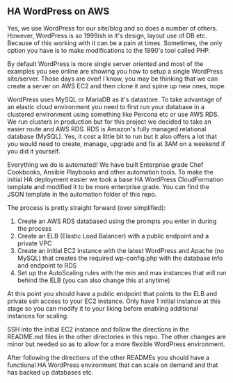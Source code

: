 ## HA WordPress on AWS

Yes, we use WordPress for our site/blog and so does a number of others. However, WordPress is so 1999ish in it's design, layout use of DB etc. Because of this working with it can be a pain at times. Sometimes, the only option you have is to make modifications to the 1990's tool called PHP.

By default WordPress is more single server oriented and most of the examples you see online are showing you how to setup a single WordPress site/server. Those days are over! I know, you may be thinking that we can create a server on AWS EC2 and then clone it and spine up new ones, nope.

WordPress uses MySQL or MariaDB as it's datastore. To take advantage of an elastic cloud environment you need to first run your database in a clustered environment using something like Percona etc or use AWS RDS. We run clusters in production but for this project we decided to take an easier route and AWS RDS. RDS is Amazon's fully managed relational database (MySQL). Yes, it cost a little bit to run but it also offers a lot that you would need to create, manage, upgrade and fix at 3AM on a weekend if you did it yourself.

Everything we do is automated! We have built Enterprise grade Chef Cookbooks, Ansible Playbooks and other automation tools. To make the initial HA deployment easier we took a base HA WordPress CloudFormation template and modified it to be more enterprise grade. You can find the JSON template in the automation folder of this repo.

The process is pretty straight forward (over simplified):
1. Create an AWS RDS databased using the prompts you enter in during the process
2. Create an ELB (Elastic Load Balancer) with a public endpoint and a private VPC
3. Create an initial EC2 instance with the latest WordPress and Apache (no MySQL) that creates the required wp-config.php with the database info and endpoint to RDS
4. Set up the AutoScaling rules with the min and max instances that will run behind the ELB (you can also change this at anytime)

At this point you should have a public endpoint that points to the ELB and private ssh access to your EC2 instance. Only have 1 initial instance at this stage so you can modify it to your liking before enabling additional instances for scaling.

SSH into the initial EC2 instance and follow the directions in the README.md files in the other directories in this repo. The other changes are minor but needed so as to allow for a more flexible WordPress environment.

After following the directions of the other READMEs you should have a functional HA WordPress environment that can scale on demand and that has backed up databases etc.
